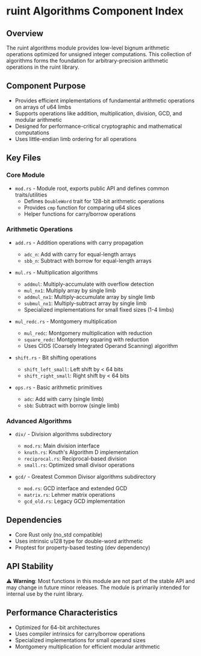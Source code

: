 # ruint Algorithms Component Index

## Overview
The ruint algorithms module provides low-level bignum arithmetic operations optimized for unsigned integer computations. This collection of algorithms forms the foundation for arbitrary-precision arithmetic operations in the ruint library.

## Component Purpose
- Provides efficient implementations of fundamental arithmetic operations on arrays of u64 limbs
- Supports operations like addition, multiplication, division, GCD, and modular arithmetic
- Designed for performance-critical cryptographic and mathematical computations
- Uses little-endian limb ordering for all operations

## Key Files

### Core Module
- `mod.rs` - Module root, exports public API and defines common traits/utilities
  - Defines `DoubleWord` trait for 128-bit arithmetic operations
  - Provides `cmp` function for comparing u64 slices
  - Helper functions for carry/borrow operations

### Arithmetic Operations
- `add.rs` - Addition operations with carry propagation
  - `adc_n`: Add with carry for equal-length arrays
  - `sbb_n`: Subtract with borrow for equal-length arrays

- `mul.rs` - Multiplication algorithms
  - `addmul`: Multiply-accumulate with overflow detection
  - `mul_nx1`: Multiply array by single limb
  - `addmul_nx1`: Multiply-accumulate array by single limb
  - `submul_nx1`: Multiply-subtract array by single limb
  - Specialized implementations for small fixed sizes (1-4 limbs)

- `mul_redc.rs` - Montgomery multiplication
  - `mul_redc`: Montgomery multiplication with reduction
  - `square_redc`: Montgomery squaring with reduction
  - Uses CIOS (Coarsely Integrated Operand Scanning) algorithm

- `shift.rs` - Bit shifting operations
  - `shift_left_small`: Left shift by < 64 bits
  - `shift_right_small`: Right shift by < 64 bits

- `ops.rs` - Basic arithmetic primitives
  - `adc`: Add with carry (single limb)
  - `sbb`: Subtract with borrow (single limb)

### Advanced Algorithms
- `div/` - Division algorithms subdirectory
  - `mod.rs`: Main division interface
  - `knuth.rs`: Knuth's Algorithm D implementation
  - `reciprocal.rs`: Reciprocal-based division
  - `small.rs`: Optimized small divisor operations

- `gcd/` - Greatest Common Divisor algorithms subdirectory
  - `mod.rs`: GCD interface and extended GCD
  - `matrix.rs`: Lehmer matrix operations
  - `gcd_old.rs`: Legacy GCD implementation

## Dependencies
- Core Rust only (no_std compatible)
- Uses intrinsic u128 type for double-word arithmetic
- Proptest for property-based testing (dev dependency)

## API Stability
⚠️ **Warning**: Most functions in this module are not part of the stable API and may change in future minor releases. The module is primarily intended for internal use by the ruint library.

## Performance Characteristics
- Optimized for 64-bit architectures
- Uses compiler intrinsics for carry/borrow operations
- Specialized implementations for small operand sizes
- Montgomery multiplication for efficient modular arithmetic